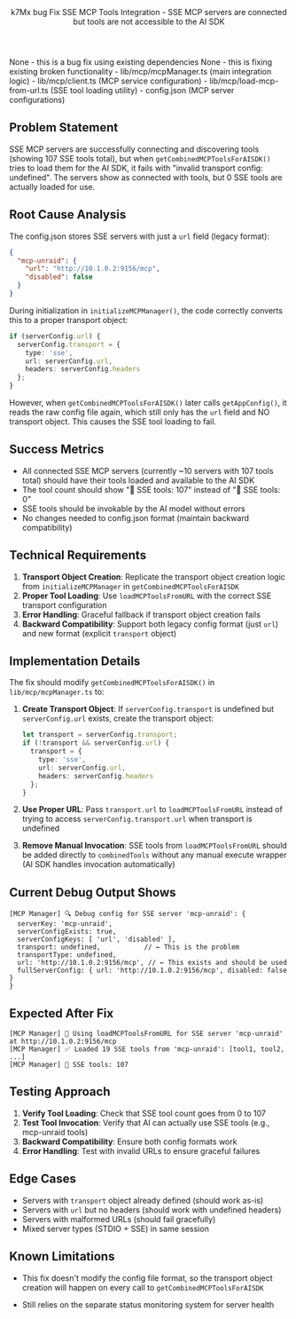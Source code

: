<Climb>
  <header>
    <id>k7Mx</id>
    <type>bug</type>
    <description>Fix SSE MCP Tools Integration - SSE MCP servers are connected but tools are not accessible to the AI SDK</description>
  </header>
  <newDependencies>None - this is a bug fix using existing dependencies</newDependencies>
  <prerequisiteChanges>None - this is fixing existing broken functionality</prerequisiteChanges>
  <relevantFiles>
    - lib/mcp/mcpManager.ts (main integration logic)
    - lib/mcp/client.ts (MCP service configuration)
    - lib/mcp/load-mcp-from-url.ts (SSE tool loading utility)
    - config.json (MCP server configurations)
  </relevantFiles>
  <everythingElse>

## Problem Statement
SSE MCP servers are successfully connecting and discovering tools (showing 107 SSE tools total), but when `getCombinedMCPToolsForAISDK()` tries to load them for the AI SDK, it fails with "invalid transport config: undefined". The servers show as connected with tools, but 0 SSE tools are actually loaded for use.

## Root Cause Analysis
The config.json stores SSE servers with just a `url` field (legacy format):
```json
{
  "mcp-unraid": {
    "url": "http://10.1.0.2:9156/mcp",
    "disabled": false
  }
}
```

During initialization in `initializeMCPManager()`, the code correctly converts this to a proper transport object:
```typescript
if (serverConfig.url) {
  serverConfig.transport = {
    type: 'sse',
    url: serverConfig.url,
    headers: serverConfig.headers
  };
}
```

However, when `getCombinedMCPToolsForAISDK()` later calls `getAppConfig()`, it reads the raw config file again, which still only has the `url` field and NO transport object. This causes the SSE tool loading to fail.

## Success Metrics
- All connected SSE MCP servers (currently ~10 servers with 107 tools total) should have their tools loaded and available to the AI SDK
- The tool count should show "📡 SSE tools: 107" instead of "📡 SSE tools: 0"
- SSE tools should be invokable by the AI model without errors
- No changes needed to config.json format (maintain backward compatibility)

## Technical Requirements
1. **Transport Object Creation**: Replicate the transport object creation logic from `initializeMCPManager` in `getCombinedMCPToolsForAISDK`
2. **Proper Tool Loading**: Use `loadMCPToolsFromURL` with the correct SSE transport configuration
3. **Error Handling**: Graceful fallback if transport object creation fails
4. **Backward Compatibility**: Support both legacy config format (just `url`) and new format (explicit `transport` object)

## Implementation Details
The fix should modify `getCombinedMCPToolsForAISDK()` in `lib/mcp/mcpManager.ts` to:

1. **Create Transport Object**: If `serverConfig.transport` is undefined but `serverConfig.url` exists, create the transport object:
   ```typescript
   let transport = serverConfig.transport;
   if (!transport && serverConfig.url) {
     transport = {
       type: 'sse',
       url: serverConfig.url,
       headers: serverConfig.headers
     };
   }
   ```

2. **Use Proper URL**: Pass `transport.url` to `loadMCPToolsFromURL` instead of trying to access `serverConfig.transport.url` when transport is undefined

3. **Remove Manual Invocation**: SSE tools from `loadMCPToolsFromURL` should be added directly to `combinedTools` without any manual execute wrapper (AI SDK handles invocation automatically)

## Current Debug Output Shows
```
[MCP Manager] 🔍 Debug config for SSE server 'mcp-unraid': {
  serverKey: 'mcp-unraid',
  serverConfigExists: true,
  serverConfigKeys: [ 'url', 'disabled' ],
  transport: undefined,           // ← This is the problem
  transportType: undefined,
  url: 'http://10.1.0.2:9156/mcp', // ← This exists and should be used
  fullServerConfig: { url: 'http://10.1.0.2:9156/mcp', disabled: false }
}
```

## Expected After Fix
```
[MCP Manager] 🔧 Using loadMCPToolsFromURL for SSE server 'mcp-unraid' at http://10.1.0.2:9156/mcp
[MCP Manager] ✅ Loaded 19 SSE tools from 'mcp-unraid': [tool1, tool2, ...]
[MCP Manager] 📡 SSE tools: 107
```

## Testing Approach
1. **Verify Tool Loading**: Check that SSE tool count goes from 0 to 107
2. **Test Tool Invocation**: Verify that AI can actually use SSE tools (e.g., mcp-unraid tools)
3. **Backward Compatibility**: Ensure both config formats work
4. **Error Handling**: Test with invalid URLs to ensure graceful failures

## Edge Cases
- Servers with `transport` object already defined (should work as-is)
- Servers with `url` but no headers (should work with undefined headers)
- Servers with malformed URLs (should fail gracefully)
- Mixed server types (STDIO + SSE) in same session

## Known Limitations
- This fix doesn't modify the config file format, so the transport object creation will happen on every call to `getCombinedMCPToolsForAISDK`
- Still relies on the separate status monitoring system for server health

  </everythingElse>
</Climb> 